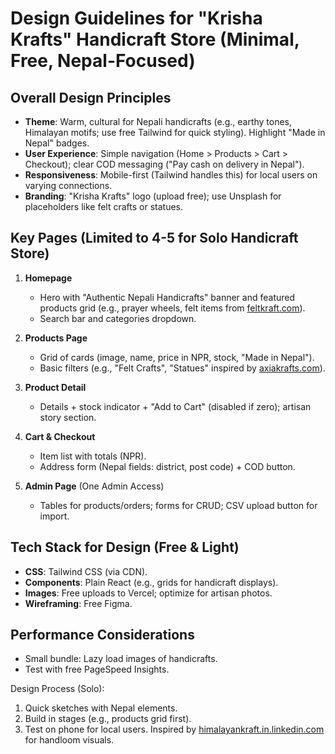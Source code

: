 # Design Guidelines for "Krisha Krafts" Handicraft Store (Minimal, Free, Nepal-Focused)

## Overall Design Principles
- **Theme**: Warm, cultural for Nepali handicrafts (e.g., earthy tones, Himalayan motifs; use free Tailwind for quick styling). Highlight "Made in Nepal" badges.
- **User Experience**: Simple navigation (Home > Products > Cart > Checkout); clear COD messaging ("Pay cash on delivery in Nepal").
- **Responsiveness**: Mobile-first (Tailwind handles this) for local users on varying connections.
- **Branding**: "Krisha Krafts" logo (upload free); use Unsplash for placeholders like felt crafts or statues.

## Key Pages (Limited to 4-5 for Solo Handicraft Store)
1. **Homepage**
   - Hero with "Authentic Nepali Handicrafts" banner and featured products grid (e.g., prayer wheels, felt items from [feltkraft.com](https://feltkraft.com/)).
   - Search bar and categories dropdown.

2. **Products Page**
   - Grid of cards (image, name, price in NPR, stock, "Made in Nepal").
   - Basic filters (e.g., "Felt Crafts", "Statues" inspired by [axiakrafts.com](https://axiakrafts.com/)).

3. **Product Detail**
   - Details + stock indicator + "Add to Cart" (disabled if zero); artisan story section.

4. **Cart & Checkout**
   - Item list with totals (NPR).
   - Address form (Nepal fields: district, post code) + COD button.

5. **Admin Page** (One Admin Access)
   - Tables for products/orders; forms for CRUD; CSV upload button for import.

## Tech Stack for Design (Free & Light)
- **CSS**: Tailwind CSS (via CDN).
- **Components**: Plain React (e.g., grids for handicraft displays).
- **Images**: Free uploads to Vercel; optimize for artisan photos.
- **Wireframing**: Free Figma.

## Performance Considerations
- Small bundle: Lazy load images of handicrafts.
- Test with free PageSpeed Insights.

Design Process (Solo):
1. Quick sketches with Nepal elements.
2. Build in stages (e.g., products grid first).
3. Test on phone for local users.
Inspired by [himalayankraft.in.linkedin.com](https://in.linkedin.com/company/himalayankraft) for handloom visuals.